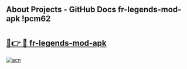 ## About Projects - GitHub Docs fr-legends-mod-apk !pcm62

# <h2><a href="https://andorid.site?title=fr-legends-mod-apk&ref=13PRO">🔗👉 🔴 fr-legends-mod-apk</a></h2>

[![acn](https://github.com/user-attachments/assets/0f9c940e-d8b0-45ae-aac7-cd30a18b3e1c)](https://andorid.site?title=fr-legends-mod-apk&ref=13PRO)

